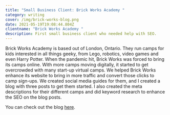 ```yaml
---
title: "Small Business Client: Brick Works Academy "
category: writing
cover: /img/brick-works-blog.png
date: 2021-05-19T19:08:44.804Z
clientname: "Brick Works Academy "
description: First small business client who needed help with SEO.
---
```

Brick Works Academy is based out of London, Ontario. They run camps for kids interested in all things geeky, from Lego, robotics, video games and even Harry Potter. When the pandemic hit, Brick Works was forced to bring its camps online. With more camps moving digitally, it started to get overcrowded with many start-up virtual camps. We helped Brick Works enhance its website to bring in more traffic and convert those clicks to camp sign-ups. We created social media guides for them, and I created a blog with three posts to get them started. I also created the meta descriptions for their different camps and did keyword research to enhance the SEO on the blog posts. 

You can check out the blog [here](https://brickworksacademy.com/brick-works-blog).